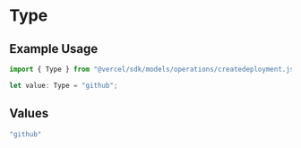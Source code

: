 # Type

## Example Usage

```typescript
import { Type } from "@vercel/sdk/models/operations/createdeployment.js";

let value: Type = "github";
```

## Values

```typescript
"github"
```
